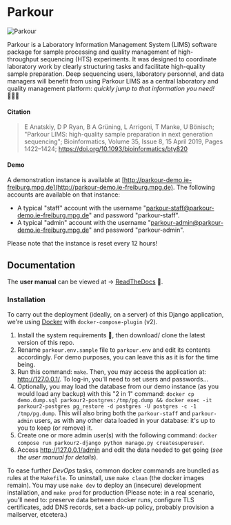 # Parkour

![Parkour](./readme.png)

Parkour is a Laboratory Information Management System (LIMS) software package
for sample processing and quality management of high-throughput sequencing
(HTS) experiments. It was designed to coordinate laboratory work by clearly
structuring tasks and facilitate high-quality sample preparation. Deep
sequencing users, laboratory personnel, and data managers will benefit from
using Parkour LIMS as a central laboratory and quality management platform:
_quickly jump to that information you need!_ 🤸🏻‍♀️

#### Citation

> E Anatskiy, D P Ryan, B A Grüning, L Arrigoni, T Manke, U Bönisch; "Parkour
> LIMS: high-quality sample preparation in next generation sequencing";
> Bioinformatics, Volume 35, Issue 8, 15 April 2019, Pages 1422–1424;
> <https://doi.org/10.1093/bioinformatics/bty820>

#### Demo

A demonstration instance is available at
[http://parkour-demo.ie-freiburg.mpg.de](http://parkour-demo.ie-freiburg.mpg.de).
The following accounts are available on that instance:

 - A typical "staff" account with the username
   "parkour-staff@parkour-demo.ie-freiburg.mpg.de" and password
"parkour-staff".
 - A typical "admin" account with the username
   "parkour-admin@parkour-demo.ie-freiburg.mpg.de" and password
"parkour-admin".

Please note that the instance is reset every 12 hours!


## Documentation

The **user manual** can be viewed at →
[ReadTheDocs](https://parkour.readthedocs.io/) 📖.

### Installation

To carry out the deployment (ideally, on a server) of this Django application,
we're using [Docker](https://docs.docker.com/get-started/) with
`docker-compose-plugin` (v2).

1. Install the system requirements 🐳, then download/ clone the latest version
   of this repo.
1. Rename `parkour.env.sample` file to `parkour.env` and edit its contents
   accordingly. For demo purposes, you can leave this as it is for the time
   being.
1. Run this command: `make`. Then, you may access the application at:
   <http://127.0.0.1/>. To log-in, you'll need to set users and passwords...
1. Optionally, you may load the database from our demo instance (as you would
   load any backup) with this "2 in 1" command: `docker cp demo.dump.sql
   parkour2-postgres:/tmp/pg.dump && docker exec -it parkour2-postgres pg_restore
   -d postgres -U postgres -c -1 /tmp/pg.dump`. This will also bring both the
   `parkour-staff` and `parkour-admin` users, as with any other data loaded in
   your database: it's up to you to keep (or remove) it.
1. Create one or more admin user(s) with the following command: `docker compose
   run parkour2-django python manage.py createsuperuser`.
1. Access <http://127.0.0.1/admin> and edit the data needed to get going (_see
   the user manual for details_).

To ease further _DevOps_ tasks, common docker commands are bundled as rules at
the `Makefile`. To uninstall, use `make clean` (the docker images remain). You
may use `make dev` to deploy an (insecure) development installation, and `make
prod` for production (Please note: in a real scenario, you'll need to: preserve
data between docker runs, configure TLS certificates, add DNS records, set a
back-up policy, probably provision a mailserver, etcetera.)
